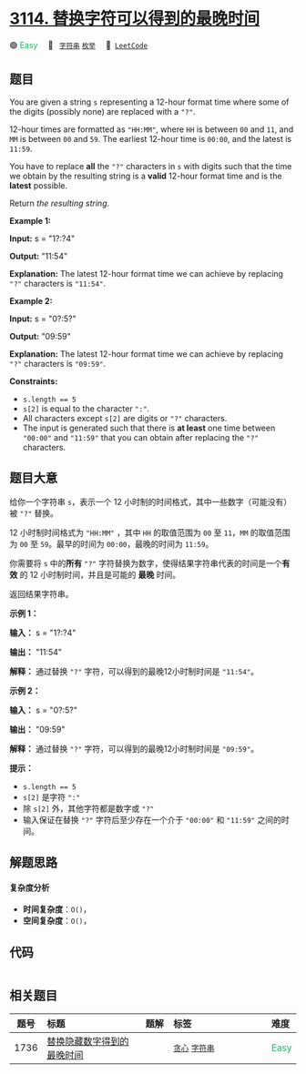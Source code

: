 # [3114. 替换字符可以得到的最晚时间](https://leetcode.com/problems/latest-time-you-can-obtain-after-replacing-characters)

🟢 <font color=#15bd66>Easy</font>&emsp; 🔖&ensp; [`字符串`](/leetcode/outline/tag/string.md) [`枚举`](/leetcode/outline/tag/enumeration.md)&emsp; 🔗&ensp;[`LeetCode`](https://leetcode.com/problems/latest-time-you-can-obtain-after-replacing-characters)


## 题目

You are given a string `s` representing a 12-hour format time where some of
the digits (possibly none) are replaced with a `"?"`.

12-hour times are formatted as `"HH:MM"`, where `HH` is between `00` and `11`,
and `MM` is between `00` and `59`. The earliest 12-hour time is `00:00`, and
the latest is `11:59`.

You have to replace **all** the `"?"` characters in `s` with digits such that
the time we obtain by the resulting string is a **valid** 12-hour format time
and is the **latest** possible.

Return _the resulting string_.



**Example 1:**

**Input:** s = "1?:?4"

**Output:** "11:54"

**Explanation:** The latest 12-hour format time we can achieve by replacing
`"?"` characters is `"11:54"`.

**Example 2:**

**Input:** s = "0?:5?"

**Output:** "09:59"

**Explanation:** The latest 12-hour format time we can achieve by replacing
`"?"` characters is `"09:59"`.



**Constraints:**

  * `s.length == 5`
  * `s[2]` is equal to the character `":"`.
  * All characters except `s[2]` are digits or `"?"` characters.
  * The input is generated such that there is **at least** one time between `"00:00"` and `"11:59"` that you can obtain after replacing the `"?"` characters.


## 题目大意

给你一个字符串 `s`，表示一个 12 小时制的时间格式，其中一些数字（可能没有）被 `"?"` 替换。

12 小时制时间格式为 `"HH:MM"` ，其中 `HH` 的取值范围为 `00` 至 `11`，`MM` 的取值范围为 `00` 至
`59`。最早的时间为 `00:00`，最晚的时间为 `11:59`。

你需要将 `s` 中的**所有** `"?"` 字符替换为数字，使得结果字符串代表的时间是一个**有效** 的 12 小时制时间，并且是可能的 **最晚**
时间。

返回结果字符串。



**示例 1：**

**输入：** s = "1?:?4"

**输出：** "11:54"

**解释：** 通过替换 `"?"` 字符，可以得到的最晚12小时制时间是 `"11:54"`。

**示例 2：**

**输入：** s = "0?:5?"

**输出：** "09:59"

**解释：** 通过替换 `"?"` 字符，可以得到的最晚12小时制时间是 `"09:59"`。



**提示：**

  * `s.length == 5`
  * `s[2]` 是字符 `":"`
  * 除 `s[2]` 外，其他字符都是数字或 `"?"`
  * 输入保证在替换 `"?"` 字符后至少存在一个介于 `"00:00"` 和 `"11:59"` 之间的时间。


## 解题思路

#### 复杂度分析

- **时间复杂度**：`O()`，
- **空间复杂度**：`O()`，

## 代码

```javascript

```

## 相关题目

| 题号 | 标题 | 题解 | 标签 | 难度 |
| :------: | :------ | :------: | :------ | :------ |
| 1736 | [替换隐藏数字得到的最晚时间](https://leetcode.com/problems/latest-time-by-replacing-hidden-digits) |  |  [`贪心`](/leetcode/outline/tag/greedy.md) [`字符串`](/leetcode/outline/tag/string.md) | <font color=#15bd66>Easy</font> |

<style>
.blue {
    background-color: #096dd9;
    padding: 0.25rem 0.5rem;
    margin: 0;
    font-size: 0.85em;
    border-radius: 3px;
    color: white;
    font-weight: 500;
}
table th:first-of-type { width: 10%; }
table th:nth-of-type(2) { width: 35%; }
table th:nth-of-type(3) { width: 10%; }
table th:nth-of-type(4) { width: 35%; }
table th:nth-of-type(5) { width: 10%; }
</style>

